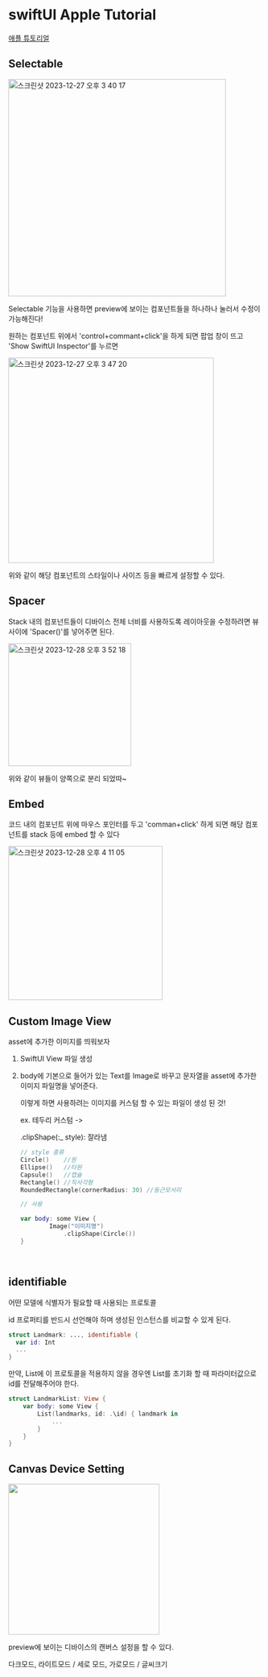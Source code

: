 # swiftUI Apple Tutorial
[애플 튜토리얼](https://developer.apple.com/tutorials/swiftui/creating-and-combining-views)



## Selectable

<img width="432" alt="스크린샷 2023-12-27 오후 3 40 17" src="https://github.com/NORIKIM/swiftUIAppleTutorial/assets/31604976/b0623c95-1ef2-4f51-9277-b4ec4d3f9c66">

Selectable 기능을 사용하면 preview에 보이는 컴포넌트들을 하나하나 눌러서 수정이 가능해진다!

원하는 컴포넌트 위에서 'control+commant+click'을 하게 되면 팝업 창이 뜨고 'Show SwiftUI Inspector'를 누르면

<img width="408" alt="스크린샷 2023-12-27 오후 3 47 20" src="https://github.com/NORIKIM/swiftUIAppleTutorial/assets/31604976/5892c9d4-9297-40af-8d15-08b1f7c3809b">

위와 같이 해당 컴포넌트의 스타일이나 사이즈 등을 빠르게 설정할 수 있다.



## Spacer

Stack 내의 컴포넌트들이 디바이스 전체 너비를 사용하도록 레이아웃을 수정하려면 뷰 사이에 'Spacer()'를 넣어주면 된다.

<img width="244" alt="스크린샷 2023-12-28 오후 3 52 18" src="https://github.com/NORIKIM/swiftUIAppleTutorial/assets/31604976/e04be731-6f53-46ec-9a7c-c0fe3f2701d7">

위와 같이 뷰들이 양쪽으로 분리 되었따~



## Embed

코드 내의 컴포넌트 위에 마우스 포인터를 두고 'comman+click' 하게 되면 해당 컴포넌트를 stack 등에 embed 할 수 있다

<img width="306" alt="스크린샷 2023-12-28 오후 4 11 05" src="https://github.com/NORIKIM/swiftUIAppleTutorial/assets/31604976/fd878a37-fef2-4a8e-b4bf-ec429ab3876f">

## Custom Image View

asset에 추가한 이미지를 띄워보자

1) SwiftUI View 파일 생성

2) body에 기본으로 들어가 있는 Text를 Image로 바꾸고 문자열을 asset에 추가한 이미지 파일명을 넣어준다.

   이렇게 하면 사용하려는 이미지를 커스텀 할 수 있는 파일이 생성 된 것!

   ex. 테두리 커스텀 ->

   .clipShape(:_ style):  잘라냄

   ```swift
   // style 종류
   Circle()    //원
   Ellipse()   //타원
   Capsule()   //캡슐
   Rectangle() //직사각형
   RoundedRectangle(cornerRadius: 30) //둥근모서리
   ```

   ```swift
   // 사용
   
   var body: some View {
           Image("이미지명")
               .clipShape(Circle())
   }

​	

## identifiable

어떤 모델에 식별자가 필요할 때 사용되는 프로토콜

id 프로퍼티를 반드시 선언해야 하며 생성된 인스턴스를 비교할 수 있게 된다.

```swift
struct Landmark: ..., identifiable {
  var id: Int
  ...
}
```



만약, List에 이 프로토콜을 적용하지 않을 경우엔 List를 초기화 할 때 파라미터값으로 id를 전달해주어야 한다.

```swift
struct LandmarkList: View {
    var body: some View {
        List(landmarks, id: .\id) { landmark in
            ...
        }
    }
}
```



## Canvas Device Setting

<img width=300 src="https://github.com/NORIKIM/swiftUIAppleTutorial/assets/31604976/8465a1df-8769-48c6-9cf7-7634e364628f">

preview에 보이는 디바이스의 캔버스 설정을 할 수 있다.

다크모드, 라이트모드 / 세로 모드, 가로모드 / 글씨크기
